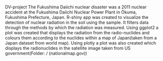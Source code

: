 DV-project
The Fukushima Daiichi nuclear disaster was a 2011 nuclear accident at the Fukushima Daiichi Nuclear Power Plant in Ōkuma, Fukushima Prefecture, Japan.
R-shiny app was created to visualize the detection of nuclear radiation in the soil using the sample.
It filters data through the methods by which the radiation was measured. 
Using ggplot2 a plot was created  that displays the radiation from the radio-nuclides and colours them according to the nuclides within a map of Japan(taken from a Japan dataset from world map). 
Using plotly a plot was also created which displays the radionuclides in the satellite image taken from US government(Folder: / (nationalmap.gov))
